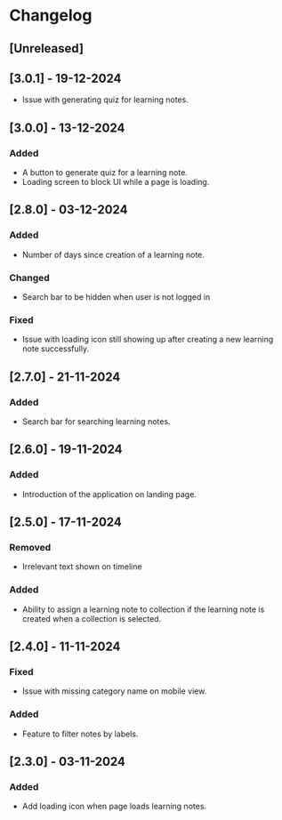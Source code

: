 # Changelog

## [Unreleased]

## [3.0.1] - 19-12-2024
- Issue with generating quiz for learning notes.

## [3.0.0] - 13-12-2024

### Added
- A button to generate quiz for a learning note.
- Loading screen to block UI while a page is loading.

## [2.8.0] - 03-12-2024

### Added
- Number of days since creation of a learning note.

### Changed
- Search bar to be hidden when user is not logged in

### Fixed
- Issue with loading icon still showing up after creating a new learning note successfully.

## [2.7.0] - 21-11-2024

### Added
- Search bar for searching learning notes.

## [2.6.0] - 19-11-2024

### Added
- Introduction of the application on landing page.

## [2.5.0] - 17-11-2024

### Removed
- Irrelevant text shown on timeline

### Added
- Ability to assign a learning note to collection if the learning note is created when a collection is selected.

## [2.4.0] - 11-11-2024

### Fixed
- Issue with missing category name on mobile view.

### Added
- Feature to filter notes by labels.

## [2.3.0] - 03-11-2024

### Added
- Add loading icon when page loads learning notes.